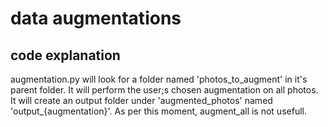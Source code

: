 # data augmentations
## code explanation
augmentation.py will look for a folder named 'photos_to_augment' in it's 
parent folder. It will perform the user;s chosen augmentation on all photos.
It will create an output folder under 'augmented_photos' named 
'output_{augmentation}'.
As per this moment, augment_all is not usefull.